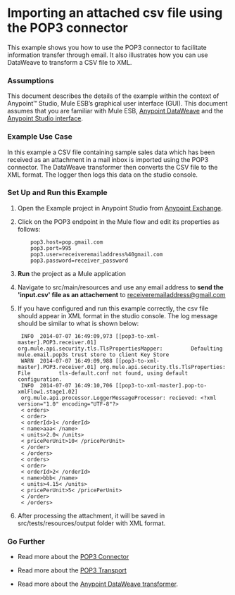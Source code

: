 # Importing an attached csv file using the POP3 connector


This example shows you how to use the POP3 connector to facilitate information transfer through email. It also illustrates how you can use DataWeave to transform a CSV file to XML.

### Assumptions

This document describes the details of the example within the context of Anypoint™ Studio, Mule ESB’s graphical user interface (GUI). This document assumes that you are familiar with Mule ESB, [Anypoint DataWeave](https://developer.mulesoft.com/docs/display/current/DataWeave+Reference+Documentation) and the [Anypoint Studio interface](http://www.mulesoft.org/documentation/display/current/Anypoint+Studio+Essentials). 

### Example Use Case

In this example a CSV file containing sample sales data which has been received as an attachment in a mail inbox is imported using the POP3 connector. The DataWeave transformer then converts the CSV file to the XML format. The logger then logs this data on the studio console.

### Set Up and Run this Example

1. Open the Example project in Anypoint Studio from [Anypoint Exchange](http://www.mulesoft.org/documentation/display/current/Anypoint+Exchange).

2. Click on the POP3 endpoint in the Mule flow and edit its properties as follows:

           pop3.host=pop.gmail.com
           pop3.port=995
           pop3.user=receiveremailaddress%40gmail.com
           pop3.password=receiver_password
    
3. **Run** the project as a Mule application

4. Navigate to src/main/resources and use any email address to **send the 'input.csv' file as an attachement**  to receiveremailaddress@gmail.com


5. If you have configured and run this example correctly, the csv file should appear in XML format in the studio console. The log message should be similar to what is shown below:

        INFO  2014-07-07 16:49:09,973 [[pop3-to-xml-master].POP3.receiver.01] org.mule.api.security.tls.TlsPropertiesMapper:         Defaulting mule.email.pop3s trust store to client Key Store
        WARN  2014-07-07 16:49:09,988 [[pop3-to-xml-master].POP3.receiver.01] org.mule.api.security.tls.TlsProperties: File         tls-default.conf not found, using default configuration.
        INFO  2014-07-07 16:49:10,706 [[pop3-to-xml-master].pop-to-xmlFlow1.stage1.02]       
        org.mule.api.processor.LoggerMessageProcessor: recieved: <?xml version="1.0" encoding="UTF-8"?>                   
        < orders>
        < order>
        < orderId>1< /orderId>
        < name>aaa< /name>
        < units>2.0< /units>
        < pricePerUnit>10< /pricePerUnit>
        < /order>
        < /orders>
        < orders>
        < order>
        < orderId>2< /orderId>
        < name>bbb< /name>
        < units>4.15< /units>
        < pricePerUnit>5< /pricePerUnit>
        < /order>
        < /orders>

6. After processing the attachment, it will be saved in src/tests/resources/output folder with XML format.

### Go Further

* Read more about the [POP3 Connector](http://www.mulesoft.org/documentation/display/current/POP3+Connector)

* Read more about the [POP3 Transport](http://www.mulesoft.org/documentation/display/current/POP3+Transport+Reference)

* Read more about the [Anypoint DataWeave transformer](https://developer.mulesoft.com/docs/display/current/DataWeave+Reference+Documentation).
